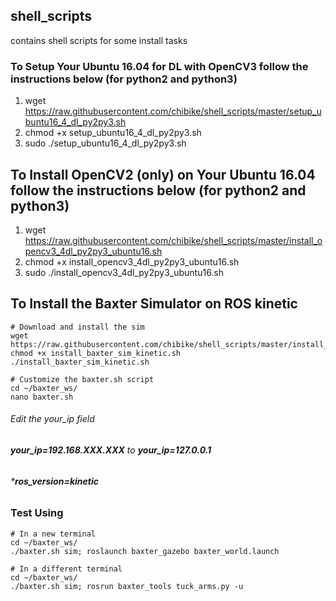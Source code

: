 ## shell_scripts
contains shell scripts for some install tasks

### To Setup Your Ubuntu 16.04 for DL with OpenCV3 follow the instructions below (for python2 and python3)
1. wget https://raw.githubusercontent.com/chibike/shell_scripts/master/setup_ubuntu16_4_dl_py2py3.sh
2. chmod +x setup_ubuntu16_4_dl_py2py3.sh
3. sudo ./setup_ubuntu16_4_dl_py2py3.sh

## To Install OpenCV2 (only) on Your Ubuntu 16.04 follow the instructions below (for python2 and python3)
1. wget https://raw.githubusercontent.com/chibike/shell_scripts/master/install_opencv3_4dl_py2py3_ubuntu16.sh
2. chmod +x install_opencv3_4dl_py2py3_ubuntu16.sh
3. sudo ./install_opencv3_4dl_py2py3_ubuntu16.sh

## To Install the Baxter Simulator on ROS kinetic

```
# Download and install the sim
wget https://raw.githubusercontent.com/chibike/shell_scripts/master/install_baxter_sim_kinetic.sh
chmod +x install_baxter_sim_kinetic.sh
./install_baxter_sim_kinetic.sh

# Customize the baxter.sh script
cd ~/baxter_ws/
nano baxter.sh
```

###### Edit the your_ip field
###### **your_ip=192.168.XXX.XXX** to **your_ip=127.0.0.1**
###### ***ros_version=kinetic**

### Test Using

```
# In a new terminal
cd ~/baxter_ws/
./baxter.sh sim; roslaunch baxter_gazebo baxter_world.launch

# In a different terminal
cd ~/baxter_ws/
./baxter.sh sim; rosrun baxter_tools tuck_arms.py -u
```
